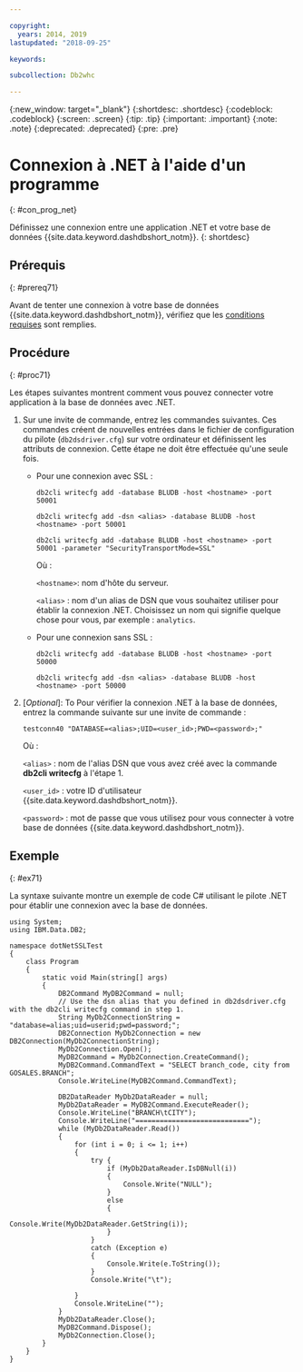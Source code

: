 ```yaml
---

copyright:
  years: 2014, 2019
lastupdated: "2018-09-25"

keywords:

subcollection: Db2whc

---
```


<!-- Attribute definitions --> 
{:new_window: target="_blank"}
{:shortdesc: .shortdesc}
{:codeblock: .codeblock}
{:screen: .screen}
{:tip: .tip}
{:important: .important}
{:note: .note}
{:deprecated: .deprecated}
{:pre: .pre}

# Connexion à .NET à l'aide d'un programme
{: #con_prog_net}

Définissez une connexion entre une application .NET et votre base de données {{site.data.keyword.dashdbshort_notm}}. 
{: shortdesc}

## Prérequis
{: #prereq71}

Avant de tenter une connexion à votre base de données {{site.data.keyword.dashdbshort_notm}}, vérifiez que les [conditions requises](/docs/services/Db2whc/connecting?topic=Db2whc-connect_ov#prereqs) sont remplies.

<!-- Before you can connect to your database, you must perform the following steps:

- [Verify prerequisites](prereqs.html), including installing driver packages, configuring your local environment, and downloading SSL certificates (if needed)
- Collect [connection information](credentials.html), including database details such as host name and port numbers, and connection credentials such as user ID and password -->

## Procédure
{: #proc71}

Les étapes suivantes montrent comment vous pouvez connecter votre application à la base de données avec .NET.

1. Sur une invite de commande, entrez les commandes suivantes. Ces commandes créent de nouvelles entrées dans le fichier de configuration du pilote (`db2dsdriver.cfg`) sur votre ordinateur et définissent les attributs de connexion. Cette étape ne doit être effectuée qu'une seule fois.
        
   - Pour une connexion avec SSL :

     `db2cli writecfg add -database BLUDB -host <hostname> -port 50001`

     `db2cli writecfg add -dsn <alias> -database BLUDB -host <hostname> -port 50001`

     `db2cli writecfg add -database BLUDB -host <hostname> -port 50001 -parameter "SecurityTransportMode=SSL"`

     Où :

     `<hostname>`: nom d'hôte du serveur.
    
     `<alias>` : nom d'un alias de DSN que vous souhaitez utiliser pour établir la connexion .NET. Choisissez un nom qui signifie quelque chose pour vous, par exemple : `analytics`. 

   - Pour une connexion sans SSL :

     `db2cli writecfg add -database BLUDB -host <hostname> -port 50000`

     `db2cli writecfg add -dsn <alias> -database BLUDB -host <hostname> -port 50000`

2. [*Optional*]: To Pour vérifier la connexion .NET à la base de données, entrez la commande suivante sur une invite de commande :

   `testconn40 "DATABASE=<alias>;UID=<user_id>;PWD=<password>;"`

   Où :

   `<alias>` : nom de l'alias DSN que vous avez créé avec la commande **db2cli writecfg** à l'étape 1.
    
   `<user_id>` : votre ID d'utilisateur {{site.data.keyword.dashdbshort_notm}}. 
    
   `<password>` : mot de passe que vous utilisez pour vous connecter à votre base de données {{site.data.keyword.dashdbshort_notm}}. 

## Exemple
{: #ex71}

La syntaxe suivante montre un exemple de code C# utilisant le pilote .NET pour établir une connexion avec la base de données.

```
using System;
using IBM.Data.DB2;

namespace dotNetSSLTest
{
    class Program
    {
        static void Main(string[] args)
        {
            DB2Command MyDB2Command = null;
            // Use the dsn alias that you defined in db2dsdriver.cfg with the db2cli writecfg command in step 1.
            String MyDb2ConnectionString = "database=alias;uid=userid;pwd=password;"; 
            DB2Connection MyDb2Connection = new DB2Connection(MyDb2ConnectionString);
            MyDb2Connection.Open();
            MyDB2Command = MyDb2Connection.CreateCommand();
            MyDB2Command.CommandText = "SELECT branch_code, city from GOSALES.BRANCH";
            Console.WriteLine(MyDB2Command.CommandText);

            DB2DataReader MyDb2DataReader = null;
            MyDb2DataReader = MyDB2Command.ExecuteReader();
            Console.WriteLine("BRANCH\tCITY");
            Console.WriteLine("============================");
            while (MyDb2DataReader.Read())
            {
                for (int i = 0; i <= 1; i++)
                {
                    try {
                        if (MyDb2DataReader.IsDBNull(i))
                        {
                            Console.Write("NULL");
                        }
                        else
                        {
                            Console.Write(MyDb2DataReader.GetString(i));
                        }
                    }
                    catch (Exception e)
                    {
                        Console.Write(e.ToString());
                    }
                    Console.Write("\t"); 

                }
                Console.WriteLine("");
            }
            MyDb2DataReader.Close();
            MyDB2Command.Dispose();
            MyDb2Connection.Close();
        }
    }
}
```

